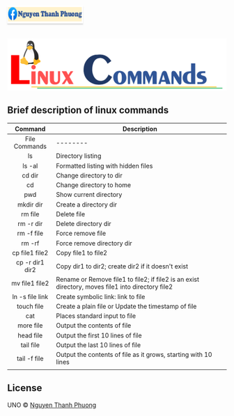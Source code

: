 <a href="https://www.facebook.com/phuonguno.vn" target="_blank"><img src="img/facebook-link.PNG" alt="Nguyen Thanh Phuong" style="height: 41px !important;width: 174px !important;box-shadow: 0px 3px 2px 0px rgba(190, 190, 190, 0.5) !important;-webkit-box-shadow: 0px 3px 2px 0px rgba(190, 190, 190, 0.5) !important;" ></a>

<p align="center">
    <br/>
    <a href="https://github.com/phuonguno98/Learn-Linux">	
        <img src="img/Linux_command.PNG" alt="Learn Linux">
    </a>
</p>


 ## Brief description of linux commands



|Command|Description|
|:----:|----|
|File Commands|--------|
|ls|Directory listing|
|ls -al|Formatted listing with hidden files|
|cd dir|Change directory to dir|
|cd|Change directory to home|
|pwd|Show current directory|
|mkdir dir|Create a directory dir|
|rm file|Delete file|
|rm -r dir|Delete directory dir|
|rm -f file|Force remove file|
|rm -rf |Force remove directory dir|
|cp file1 file2|Copy file1 to file2|
|cp -r dir1 dir2|Copy dir1 to dir2; create dir2 if it doesn't exist|
|mv file1 file2|Rename or Remove file1 to file2; if file2 is an exist directory, moves file1 into directory file2|
|ln -s file link|Create symbolic link: link to file|
|touch file|Create a plain file or Update the timestamp of file|
|cat|Places standard input to file|
|more file|Output the contents of file|
|head file|Output the first 10 lines of file|
|tail file|Output the last 10 lines of file|
|tail -f file|Output the contents of file as it grows, starting with 10 lines|
|||




## License

UNO &copy; [Nguyen Thanh Phuong](https://www.facebook.com/phuonguno.vn)